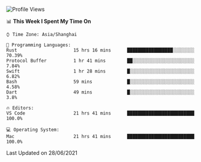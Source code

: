 <!--START_SECTION:waka-->
![Profile Views](http://img.shields.io/badge/Profile%20Views-3-blue)

📊 **This Week I Spent My Time On** 

```text
⌚︎ Time Zone: Asia/Shanghai

💬 Programming Languages: 
Rust                     15 hrs 16 mins      █████████████████░░░░░░░░   70.39% 
Protocol Buffer          1 hr 41 mins        ██░░░░░░░░░░░░░░░░░░░░░░░   7.84% 
Swift                    1 hr 28 mins        █░░░░░░░░░░░░░░░░░░░░░░░░   6.82% 
Bash                     59 mins             █░░░░░░░░░░░░░░░░░░░░░░░░   4.58% 
Dart                     49 mins             █░░░░░░░░░░░░░░░░░░░░░░░░   3.8%

🔥 Editors: 
VS Code                  21 hrs 41 mins      █████████████████████████   100.0%

💻 Operating System: 
Mac                      21 hrs 41 mins      █████████████████████████   100.0%

```


 Last Updated on 28/06/2021
<!--END_SECTION:waka-->
